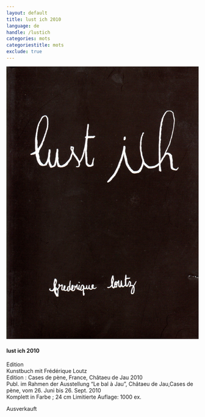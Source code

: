 ```yaml
---
layout: default
title: lust ich 2010
language: de
handle: /lustich
categories: mots
categoriestitle: mots
exclude: true
---
```


<a rel="lightbox" data-lightbox="example-1" href="/images/lust-ich-cover.jpg" title="lust ich Cover"><img src="/images/lust-ich-cover.jpg" alt="Fedre Cover" class="img-left"></a>
#### lust ich 2010  
  
Edition  
Kunstbuch mit Frédérique Loutz  
Edition : Cases de pène, France, Châtaeu de Jau 2010  
Publ. im Rahmen der Ausstellung “Le bal à Jau”, Châtaeu de Jau,Cases de pène, vom 26. Juni bis 26. Sept. 2010  
Komplett in Farbe ; 24 cm
Limitierte Auflage: 1000 ex.  
   
Ausverkauft
   
<br style="clear:both" />
<br style="clear:both" />



